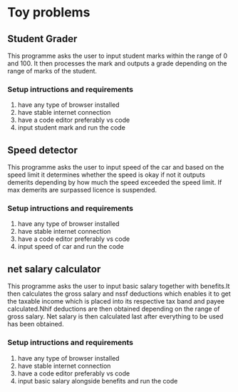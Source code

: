 # Toy problems

## Student Grader
This programme asks the user to input student marks within the range of 0 and 100. It then processes the mark and outputs a grade depending on the range of marks of the student.

### Setup intructions and requirements
1. have any type of browser installed
2. have stable internet connection
3. have a code editor preferably vs code
4. input student mark and run the code

## Speed detector
This programme asks the user to input speed of the car and based on the speed limit it determines whether the speed is okay if not it outputs demerits depending by how much the speed exceeded the speed limit. If max demerits are surpassed licence is suspended.

### Setup intructions and requirements
1. have any type of browser installed
2. have stable internet connection
3. have a code editor preferably vs code
4. input speed of car and run the code

## net salary calculator
This programme asks the user to input basic salary together with benefits.It then calculates the gross salary and nssf deductions which enables it to get the taxable income which is placed into its respective tax band and payee calculated.Nhif deductions are then obtained depending on the range of gross salary. Net salary is then calculated last after everything to be used has been obtained.

### Setup intructions and requirements
1. have any type of browser installed
2. have stable internet connection
3. have a code editor preferably vs code
4. input basic salary alongside benefits and run the code